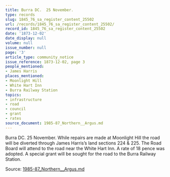 ```yaml
---
title: Burra DC.  25 November.
type: records
slug: 1845_76_sa_register_content_25502
url: /records/1845_76_sa_register_content_25502/
record_id: 1845_76_sa_register_content_25502
date: '1873-12-02'
date_display: null
volume: null
issue_number: null
page: '3'
article_type: community_notice
issue_reference: 1873-12-02, page 3
people_mentioned:
- James Harris
places_mentioned:
- Moonlight Hill
- White Hart Inn
- Burra Railway Station
topics:
- infrastructure
- road
- council
- grant
- rates
source_document: 1985-87_Northern__Argus.md
---
```


Burra DC.  25 November.  While repairs are made at Moonlight Hill the road will be diverted through James Harris’s land sections 224 & 225.  The Road Board will attend to the road near the White Hart Inn.  A rate of 18 pence was adopted.  A special grant will be sought for the road to the Burra Railway Station.

Source: [1985-87_Northern__Argus.md](/downloads/markdown/1985-87_Northern__Argus.md)
